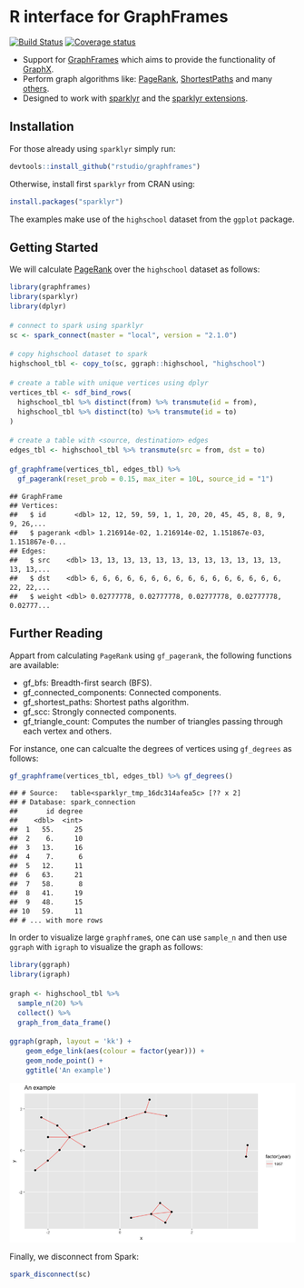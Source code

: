 R interface for GraphFrames
================

[![Build Status](https://travis-ci.org/rstudio/graphframes.svg?branch=master)](https://travis-ci.org/rstudio/graphframes) [![Coverage status](https://codecov.io/gh/rstudio/graphframes/branch/master/graph/badge.svg)](https://codecov.io/github/rstudio/graphframes?branch=master)

-   Support for [GraphFrames](https://graphframes.github.io/) which aims to provide the functionality of [GraphX](http://spark.apache.org/graphx/).
-   Perform graph algorithms like: [PageRank](https://graphframes.github.io/api/scala/index.html#org.graphframes.lib.PageRank), [ShortestPaths](https://graphframes.github.io/api/scala/index.html#org.graphframes.lib.ShortestPaths) and many [others](https://graphframes.github.io/api/scala/#package).
-   Designed to work with [sparklyr](https://spark.rstudio.com) and the [sparklyr extensions](http://spark.rstudio.com/extensions.html).

Installation
------------

For those already using `sparklyr` simply run:

``` r
devtools::install_github("rstudio/graphframes")
```

Otherwise, install first `sparklyr` from CRAN using:

``` r
install.packages("sparklyr")
```

The examples make use of the `highschool` dataset from the `ggplot` package.

Getting Started
---------------

We will calculate [PageRank](https://en.wikipedia.org/wiki/PageRank) over the `highschool` dataset as follows:

``` r
library(graphframes)
library(sparklyr)
library(dplyr)

# connect to spark using sparklyr
sc <- spark_connect(master = "local", version = "2.1.0")

# copy highschool dataset to spark
highschool_tbl <- copy_to(sc, ggraph::highschool, "highschool")

# create a table with unique vertices using dplyr
vertices_tbl <- sdf_bind_rows(
  highschool_tbl %>% distinct(from) %>% transmute(id = from),
  highschool_tbl %>% distinct(to) %>% transmute(id = to)
)

# create a table with <source, destination> edges
edges_tbl <- highschool_tbl %>% transmute(src = from, dst = to)

gf_graphframe(vertices_tbl, edges_tbl) %>%
  gf_pagerank(reset_prob = 0.15, max_iter = 10L, source_id = "1")
```

    ## GraphFrame
    ## Vertices:
    ##   $ id       <dbl> 12, 12, 59, 59, 1, 1, 20, 20, 45, 45, 8, 8, 9, 9, 26,...
    ##   $ pagerank <dbl> 1.216914e-02, 1.216914e-02, 1.151867e-03, 1.151867e-0...
    ## Edges:
    ##   $ src    <dbl> 13, 13, 13, 13, 13, 13, 13, 13, 13, 13, 13, 13, 13, 13,...
    ##   $ dst    <dbl> 6, 6, 6, 6, 6, 6, 6, 6, 6, 6, 6, 6, 6, 6, 6, 6, 22, 22,...
    ##   $ weight <dbl> 0.02777778, 0.02777778, 0.02777778, 0.02777778, 0.02777...

Further Reading
---------------

Appart from calculating `PageRank` using `gf_pagerank`, the following functions are available:

-   gf\_bfs: Breadth-first search (BFS).
-   gf\_connected\_components: Connected components.
-   gf\_shortest\_paths: Shortest paths algorithm.
-   gf\_scc: Strongly connected components.
-   gf\_triangle\_count: Computes the number of triangles passing through each vertex and others.

For instance, one can calcualte the degrees of vertices using `gf_degrees` as follows:

``` r
gf_graphframe(vertices_tbl, edges_tbl) %>% gf_degrees()
```

    ## # Source:   table<sparklyr_tmp_16dc314afea5c> [?? x 2]
    ## # Database: spark_connection
    ##       id degree
    ##    <dbl>  <int>
    ##  1   55.     25
    ##  2    6.     10
    ##  3   13.     16
    ##  4    7.      6
    ##  5   12.     11
    ##  6   63.     21
    ##  7   58.      8
    ##  8   41.     19
    ##  9   48.     15
    ## 10   59.     11
    ## # ... with more rows

In order to visualize large `graphframe`s, one can use `sample_n` and then use `ggraph` with `igraph` to visualize the graph as follows:

``` r
library(ggraph)
library(igraph)

graph <- highschool_tbl %>%
  sample_n(20) %>%
  collect() %>%
  graph_from_data_frame()

ggraph(graph, layout = 'kk') + 
    geom_edge_link(aes(colour = factor(year))) + 
    geom_node_point() + 
    ggtitle('An example')
```

![](tools/readme/unnamed-chunk-5-1.png)

Finally, we disconnect from Spark:

``` r
spark_disconnect(sc)
```
